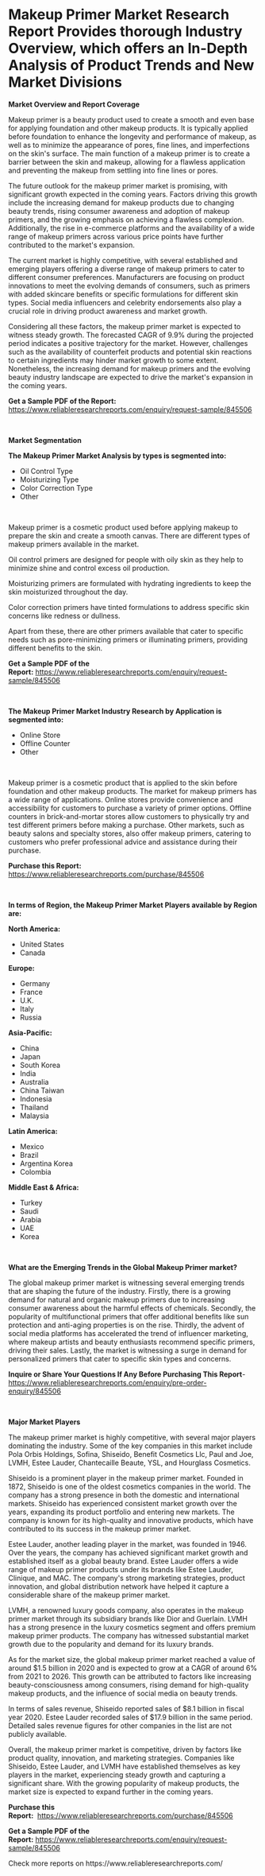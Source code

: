 <p><h1>Makeup Primer Market Research Report Provides thorough Industry Overview, which offers an In-Depth Analysis of Product Trends and New Market Divisions</h1></p><p><strong>Market Overview and Report Coverage</strong></p>
<p><p>Makeup primer is a beauty product used to create a smooth and even base for applying foundation and other makeup products. It is typically applied before foundation to enhance the longevity and performance of makeup, as well as to minimize the appearance of pores, fine lines, and imperfections on the skin's surface. The main function of a makeup primer is to create a barrier between the skin and makeup, allowing for a flawless application and preventing the makeup from settling into fine lines or pores.</p><p>The future outlook for the makeup primer market is promising, with significant growth expected in the coming years. Factors driving this growth include the increasing demand for makeup products due to changing beauty trends, rising consumer awareness and adoption of makeup primers, and the growing emphasis on achieving a flawless complexion. Additionally, the rise in e-commerce platforms and the availability of a wide range of makeup primers across various price points have further contributed to the market's expansion.</p><p>The current market is highly competitive, with several established and emerging players offering a diverse range of makeup primers to cater to different consumer preferences. Manufacturers are focusing on product innovations to meet the evolving demands of consumers, such as primers with added skincare benefits or specific formulations for different skin types. Social media influencers and celebrity endorsements also play a crucial role in driving product awareness and market growth.</p><p>Considering all these factors, the makeup primer market is expected to witness steady growth. The forecasted CAGR of 9.9% during the projected period indicates a positive trajectory for the market. However, challenges such as the availability of counterfeit products and potential skin reactions to certain ingredients may hinder market growth to some extent. Nonetheless, the increasing demand for makeup primers and the evolving beauty industry landscape are expected to drive the market's expansion in the coming years.</p></p>
<p><strong>Get a Sample PDF of the Report:</strong> <a href="https://www.reliableresearchreports.com/enquiry/request-sample/845506">https://www.reliableresearchreports.com/enquiry/request-sample/845506</a></p>
<p>&nbsp;</p>
<p><strong>Market Segmentation</strong></p>
<p><strong>The Makeup Primer Market Analysis by types is segmented into:</strong></p>
<p><ul><li>Oil Control Type</li><li>Moisturizing Type</li><li>Color Correction Type</li><li>Other</li></ul></p>
<p>&nbsp;</p>
<p><p>Makeup primer is a cosmetic product used before applying makeup to prepare the skin and create a smooth canvas. There are different types of makeup primers available in the market. </p><p>Oil control primers are designed for people with oily skin as they help to minimize shine and control excess oil production. </p><p>Moisturizing primers are formulated with hydrating ingredients to keep the skin moisturized throughout the day. </p><p>Color correction primers have tinted formulations to address specific skin concerns like redness or dullness. </p><p>Apart from these, there are other primers available that cater to specific needs such as pore-minimizing primers or illuminating primers, providing different benefits to the skin.</p></p>
<p><strong>Get a Sample PDF of the Report:</strong>&nbsp;<a href="https://www.reliableresearchreports.com/enquiry/request-sample/845506">https://www.reliableresearchreports.com/enquiry/request-sample/845506</a></p>
<p>&nbsp;</p>
<p><strong>The Makeup Primer Market Industry Research by Application is segmented into:</strong></p>
<p><ul><li>Online Store</li><li>Offline Counter</li><li>Other</li></ul></p>
<p>&nbsp;</p>
<p><p>Makeup primer is a cosmetic product that is applied to the skin before foundation and other makeup products. The market for makeup primers has a wide range of applications. Online stores provide convenience and accessibility for customers to purchase a variety of primer options. Offline counters in brick-and-mortar stores allow customers to physically try and test different primers before making a purchase. Other markets, such as beauty salons and specialty stores, also offer makeup primers, catering to customers who prefer professional advice and assistance during their purchase.</p></p>
<p><strong>Purchase this Report:</strong>&nbsp; <a href="https://www.reliableresearchreports.com/purchase/845506">https://www.reliableresearchreports.com/purchase/845506</a></p>
<p>&nbsp;</p>
<p><strong>In terms of Region, the Makeup Primer Market Players available by Region are:</strong></p>
<p>
    <p> <strong> North America: </strong>
        <ul>
            <li>United States</li>
            <li>Canada</li>
        </ul>
        </p> 
    <p> <strong> Europe: </strong>
        <ul>
            <li>Germany</li>
            <li>France</li>
            <li>U.K.</li>
            <li>Italy</li>
            <li>Russia</li>
        </ul>
        </p> 
    <p> <strong> Asia-Pacific: </strong>
        <ul>
            <li>China</li>
            <li>Japan</li>
            <li>South Korea</li>
            <li>India</li>
            <li>Australia</li>
            <li>China Taiwan</li>
            <li>Indonesia</li>
            <li>Thailand</li>
            <li>Malaysia</li>
        </ul>
        </p> 
    <p> <strong> Latin America: </strong>
        <ul>
            <li>Mexico</li>
            <li>Brazil</li>
            <li>Argentina Korea</li>
            <li>Colombia</li>
        </ul>
        </p> 
    <p> <strong> Middle East & Africa: </strong>
        <ul>
            <li>Turkey</li>
            <li>Saudi</li>
            <li>Arabia</li>
            <li>UAE</li>
            <li>Korea</li>
        </ul>
    </p>
    </p>
<p>&nbsp;</p>
<p><strong>What are the Emerging Trends in the Global Makeup Primer market?</strong></p>
<p><p>The global makeup primer market is witnessing several emerging trends that are shaping the future of the industry. Firstly, there is a growing demand for natural and organic makeup primers due to increasing consumer awareness about the harmful effects of chemicals. Secondly, the popularity of multifunctional primers that offer additional benefits like sun protection and anti-aging properties is on the rise. Thirdly, the advent of social media platforms has accelerated the trend of influencer marketing, where makeup artists and beauty enthusiasts recommend specific primers, driving their sales. Lastly, the market is witnessing a surge in demand for personalized primers that cater to specific skin types and concerns.</p></p>
<p><strong>Inquire or Share Your Questions If Any Before Purchasing This Report</strong>- <a href="https://www.reliableresearchreports.com/enquiry/pre-order-enquiry/845506">https://www.reliableresearchreports.com/enquiry/pre-order-enquiry/845506</a></p>
<p>&nbsp;</p>
<p><strong>Major Market Players</strong></p>
<p><p>The makeup primer market is highly competitive, with several major players dominating the industry. Some of the key companies in this market include Pola Orbis Holdings, Sofina, Shiseido, Benefit Cosmetics Llc, Paul and Joe, LVMH, Estee Lauder, Chantecaille Beaute, YSL, and Hourglass Cosmetics.</p><p>Shiseido is a prominent player in the makeup primer market. Founded in 1872, Shiseido is one of the oldest cosmetics companies in the world. The company has a strong presence in both the domestic and international markets. Shiseido has experienced consistent market growth over the years, expanding its product portfolio and entering new markets. The company is known for its high-quality and innovative products, which have contributed to its success in the makeup primer market.</p><p>Estee Lauder, another leading player in the market, was founded in 1946. Over the years, the company has achieved significant market growth and established itself as a global beauty brand. Estee Lauder offers a wide range of makeup primer products under its brands like Estee Lauder, Clinique, and MAC. The company's strong marketing strategies, product innovation, and global distribution network have helped it capture a considerable share of the makeup primer market.</p><p>LVMH, a renowned luxury goods company, also operates in the makeup primer market through its subsidiary brands like Dior and Guerlain. LVMH has a strong presence in the luxury cosmetics segment and offers premium makeup primer products. The company has witnessed substantial market growth due to the popularity and demand for its luxury brands.</p><p>As for the market size, the global makeup primer market reached a value of around $1.5 billion in 2020 and is expected to grow at a CAGR of around 6% from 2021 to 2026. This growth can be attributed to factors like increasing beauty-consciousness among consumers, rising demand for high-quality makeup products, and the influence of social media on beauty trends.</p><p>In terms of sales revenue, Shiseido reported sales of $8.1 billion in fiscal year 2020. Estee Lauder recorded sales of $17.9 billion in the same period. Detailed sales revenue figures for other companies in the list are not publicly available.</p><p>Overall, the makeup primer market is competitive, driven by factors like product quality, innovation, and marketing strategies. Companies like Shiseido, Estee Lauder, and LVMH have established themselves as key players in the market, experiencing steady growth and capturing a significant share. With the growing popularity of makeup products, the market size is expected to expand further in the coming years.</p></p>
<p><strong>Purchase this Report:</strong>&nbsp;&nbsp;<a href="https://www.reliableresearchreports.com/purchase/845506">https://www.reliableresearchreports.com/purchase/845506</a></p>
<p></p>
<p><strong>Get a Sample PDF of the Report:</strong>&nbsp;<a href="https://www.reliableresearchreports.com/enquiry/request-sample/845506">https://www.reliableresearchreports.com/enquiry/request-sample/845506</a></p>
<p>Check more reports on https://www.reliableresearchreports.com/</p>
